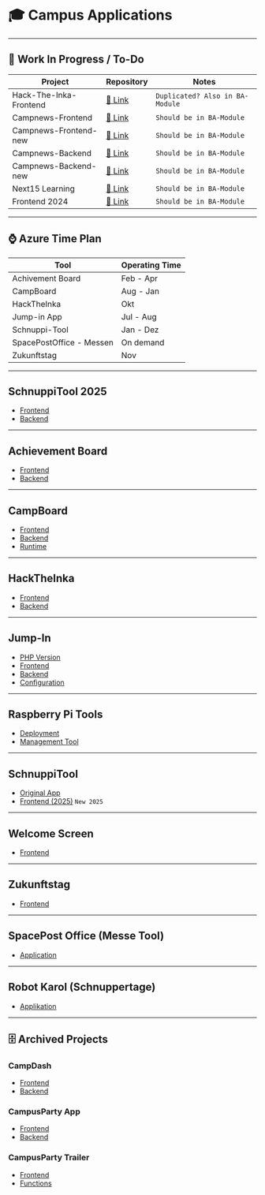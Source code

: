 # 🎓 Campus Applications

---

## 🔧 Work In Progress / To-Do

| Project | Repository | Notes |
|--------|------------|-------|
| Hack-The-Inka-Frontend | [🔗 Link](https://github.com/Campus-Application/Hack-The-Inka-Frontend) | `Duplicated? Also in BA-Module` |
| Campnews-Frontend | [🔗 Link](https://github.com/Campus-Application/campnews-frontend) | `Should be in BA-Module` |
| Campnews-Frontend-new | [🔗 Link](https://github.com/Campus-Application/Campnews-frontend-new) | `Should be in BA-Module` |
| Campnews-Backend | [🔗 Link](https://github.com/Campus-Application/campnews-backend) | `Should be in BA-Module` |
| Campnews-Backend-new | [🔗 Link](https://github.com/Campus-Application/campnews-backend-new) | `Should be in BA-Module` |
| Next15 Learning | [🔗 Link](https://github.com/Campus-Application/Next15-Learning) | `Should be in BA-Module` |
| Frontend 2024 | [🔗 Link](https://github.com/Campus-Application/Frontend2024) | `Should be in BA-Module` |

---

## ⌚ Azure Time Plan

| Tool | Operating Time |
|--------|------------|
| Achivement Board | Feb - Apr |
| CampBoard | Aug - Jan |
| HackTheInka | Okt |
| Jump-in App | Jul - Aug |
| Schnuppi-Tool | Jan - Dez |
| SpacePostOffice - Messen | On demand |
| Zukunftstag | Nov |

---

## SchnuppiTool 2025
- [Frontend](https://github.com/Campus-Application/Schnuppitool_Frontend)
- [Backend](https://github.com/Campus-Application/SchnuppiTool_Backend)

---

## Achievement Board
- [Frontend](https://github.com/Campus-Application/Achievement-Board-Frontend)
- [Backend](https://github.com/Campus-Application/Achievement-Board-Backend)

---

## CampBoard
- [Frontend](https://github.com/Campus-Application/CampBoard-Frontend)
- [Backend](https://github.com/Campus-Application/CampBoard-Backend)
- [Runtime](https://github.com/Campus-Application/Campboard-Runtime)

---

## HackTheInka
- [Frontend](https://github.com/Campus-Application/HackTheInka-Frontend)
- [Backend](https://github.com/Campus-Application/HackTheInka-Backend)

---

## Jump-In
- [PHP Version](https://github.com/Campus-Application/jump-in-php)
- [Frontend](https://github.com/Campus-Application/jump-in-frontend)
- [Backend](https://github.com/Campus-Application/jump-in-backend)
- [Configuration](https://github.com/Campus-Application/jump-in-konfig)

---

## Raspberry Pi Tools
- [Deployment](https://github.com/Campus-Application/Raspberry-Deployment)
- [Management Tool](https://github.com/Campus-Application/Pi-manage-tool)

---

## SchnuppiTool
- [Original App](https://github.com/Campus-Application/SchnuppiTool)
- [Frontend (2025)](https://github.com/Campus-Application/schnuppitool25-frontend) `New 2025`

---

## Welcome Screen
- [Frontend](https://github.com/Campus-Application/WelcomeScreen-Frontend)

---

## Zukunftstag
- [Frontend](https://github.com/Campus-Application/Zukunftstag-Frontend)

---

## SpacePost Office (Messe Tool)
- [Application](https://github.com/Campus-Application/spacepost)

---

## Robot Karol (Schnuppertage)
- [Applikation](https://github.com/Campus-Application/robot-karol)

---

## 🗄️ Archived Projects

### CampDash
- [Frontend](https://github.com/Campus-Application/campdash-frontend)
- [Backend](https://github.com/Campus-Application/campdash-backend)

### CampusParty App
- [Frontend](https://github.com/Campus-Application/CampusParty-App-Frontend)
- [Backend](https://github.com/Campus-Application/CampusParty-App-Backend)

### CampusParty Trailer
- [Frontend](https://github.com/Campus-Application/CampusParty-Trailer-Frontend)
- [Functions](https://github.com/Campus-Application/CampusParty-Trailer-Functions)
